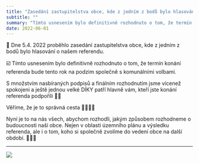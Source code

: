 ```yaml
---
title: "Zasedání zastupitelstva obce, kde z jedním z bodů bylo hlasování o referendu"
subtitle: ""
summary: "Tímto usnesením bylo definitivně rozhodnuto o tom, že termín konání referenda bude tento rok na podzim společně s komunálními volbami."
date: 2022-06-01
---
```


📌 Dne 5.4. 2022 proběhlo zasedání zastupitelstva obce, kde z jedním z bodů bylo hlasování o našem referendu.

☑️ Tímto usnesením bylo definitivně rozhodnuto o tom, že termín konání referenda bude tento rok na podzim společně s komunálními volbami.

S množstvím nasbíraných podpisů a finálním rozhodnutím jsme vícenež spokojeni a ještě jednou velké DÍKY patří hlavně vám, kteří jste konání referenda podpořili 🙏🏻

Věříme, že je to správná cesta 👍🏻🌳🌻

Nyní je to na nás všech, abychom rozhodli, jakým způsobem rozhodneme o budoucnosti naší obce. 
Nejen v oblasti územního plánu a výsledku referenda, ale i o tom, koho si společně zvolíme do vedení obce na další období. 🏫🌳🌲

---

![](/img/zasedani-o-terminu-referenda-rozhodnuti.jpeg)
